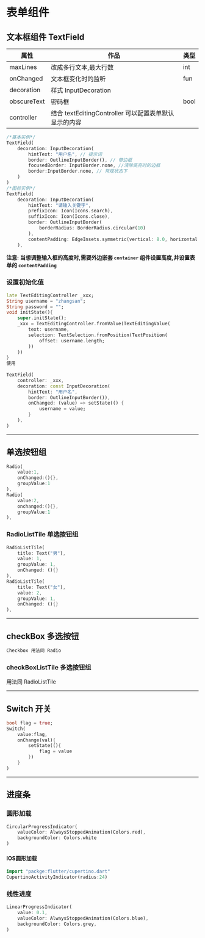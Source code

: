 # 表单组件

## 文本框组件 TextField

| 属性        | 作品                                                  | 类型 |
| ----------- | ----------------------------------------------------- | ---- |
| maxLines    | 改成多行文本,最大行数                                 | int  |
| onChanged   | 文本框变化时的监听                                    | fun  |
| decoration  | 样式 InputDecoration                                  |      |
| obscureText | 密码框                                                | bool |
| controller  | 结合 textEditingController 可以配置表单默认显示的内容 |      |

```dart
/*基本实例*/
TextField(
    decoration: InputDecoration(
        hintText: "用户名", // 提示词
        border: OutlineInputBorder(), // 带边框
        focusedBorder: InputBorder.none, //清除高亮时的边框 
        border:InputBorder.none, // 常规状态下
    )
)
/*图标实例*/
TextField(
    decoration: InputDecoration(
        hintText: "请输入关键字",
        prefixIcon: Icon(Icons.search),
        suffixIcon: Icon(Icons.close),
        border: OutlineInputBorder(
            borderRadius: BorderRadius.circular(10)
        ),
        contentPadding: EdgeInsets.symmetric(vertical: 8.0, horizontal: 12.0), // 设置内边距
    ),
```

**注意: 当想调整输入框的高度时,需要外边嵌套 `container` 组件设置高度,并设置表单的 `contentPadding`**

### 设置初始化值

```dart
late TextEditingController _xxx;
String username = "zhangsan";
String password = "";
void initState(){
    super.initState();
    _xxx = TextEditingController.fromValue(TextEditingValue(
    	text: username,
        selection: TextSelection.fromPosition(TextPosition(
            offset: username.length;
        ))
    ))
}
使用
    
TextField(
	controller: _xxx,
	decoration: const InputDecoration(
		hintText: "用户名", 
        border: OutlineInputBorder()),
		onChanged: (value) => setState(() {
			username = value;
		}
    ),
)
```

---

## 单选按钮组

```dart
Radio(
    value:1,
    onChanged:(){},
    groupValue:1
),
Radio(
    value:2,
    onchanged:(){},
    groupValue:1
),

```

### RadioListTile 单选按钮组

```dart
RadioListTile(
	title: Text("男"),
	value: 1,
	groupValue: 1,
	onChanged: (){}
),
RadioListTile(
	title: Text("女"),
	value: 2,
	groupValue: 1,
	onChanged: (){}
),
```

---

## checkBox 多选按钮

```dart
Checkbox 用法同 Radio
```

### checkBoxListTile 多选按钮组

用法同  RadioListTile

---

## Switch  开关

```dart
bool flag = true;
Switch(
	value:flag,
    onChange(val){
        setState((){
            flag = value
        })
    }
)
```

---

## 进度条

### 圆形加载

```dart
CircularProgressIndicator(
	valueColor: AlwaysStoppedAnimation(Colors.red),
	backgroundColor: Colors.white
)
```

#### IOS圆形加载

```dart
import "packge:flutter/cupertino.dart"
CupertinoActivityIndicator(radius:24)
```



### 线性进度

```dart
LinearProgressIndicator(
	value: 0.1,
	valueColor: AlwaysStoppedAnimation(Colors.blue),
	backgroundColor: Colors.grey,
)
```

